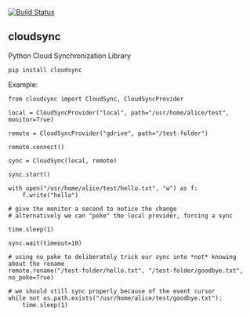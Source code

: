 [![Build Status](https://travis-ci.com/AtakamaLLC/cloudsync.svg?branch=master)](https://travis-ci.com/VidaID/cloudsync)

## cloudsync

Python Cloud Synchronization Library

    pip install cloudsync

Example:

    from cloudsync import CloudSync, CloudSyncProvider

    local = CloudSyncProvider("local", path="/usr/home/alice/test", monitor=True)

    remote = CloudSyncProvider("gdrive", path="/test-folder")

    remote.connect()

    sync = CloudSync(local, remote)

    sync.start()

    with open("/usr/home/alice/test/hello.txt", "w") as f:
        f.write("hello")

    # give the monitor a second to notice the change
    # alternatively we can "poke" the local provider, forcing a sync

    time.sleep(1)
    
    sync.wait(timeout=10)

    # using no_poke to deliberately trick our sync into *not* knowing about the rename 
    remote.rename("/test-folder/hello.txt", "/test-folder/goodbye.txt", no_poke=True)

    # we should still sync properly because of the event cursor
    while not os.path.exists("/usr/home/alice/test/goodbye.txt"):
        time.sleep(1)

